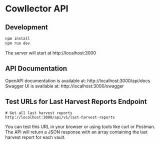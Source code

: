 # Cowllector API

## Development

```bash
npm install
npm run dev
```

The server will start at http://localhost:3000

## API Documentation

OpenAPI documentation is available at: http://localhost:3000/api/docs
Swagger UI is available at: http://localhost:3000/swagger

## Test URLs for Last Harvest Reports Endpoint

```
# Get all last harvest reports
http://localhost:3000/api/v1/last-harvest-reports
```

You can test this URL in your browser or using tools like curl or Postman. The API will return a JSON response with an array containing the last harvest report for each vault.
